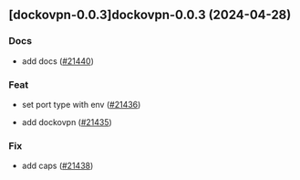 ## [dockovpn-0.0.3]dockovpn-0.0.3 (2024-04-28)

### Docs

- add docs ([#21440](https://github.com/truecharts/charts/issues/21440))

### Feat

- set port type with env ([#21436](https://github.com/truecharts/charts/issues/21436))

- add dockovpn ([#21435](https://github.com/truecharts/charts/issues/21435))

### Fix

- add caps ([#21438](https://github.com/truecharts/charts/issues/21438))
